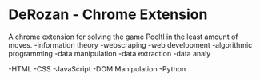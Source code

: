 # DeRozan - Chrome Extension
A chrome extension for solving the game Poeltl in the least amount of moves.
  -information theory
  -webscraping
  -web development
  -algorithmic programming
  -data manipulation
  -data extraction
  -data analy
  
  -HTML
  -CSS
  -JavaScript
  -DOM Manipulation
  -Python

